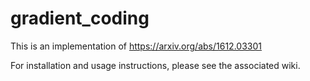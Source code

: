 # gradient_coding
This is an implementation of https://arxiv.org/abs/1612.03301

For installation and usage instructions, please see the associated wiki.
